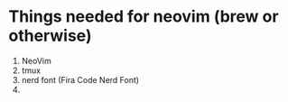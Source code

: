 # Things needed for neovim (brew or otherwise)
1. NeoVim
2. tmux
3. nerd font (Fira Code Nerd Font)
4. 